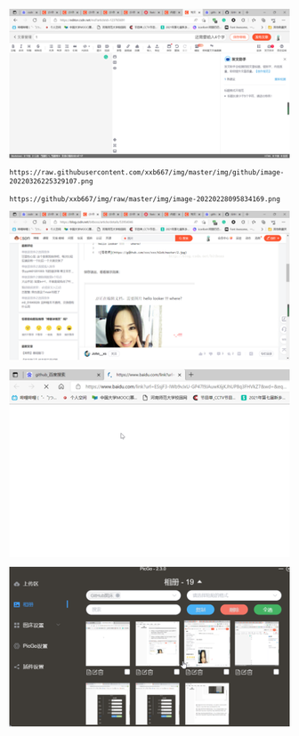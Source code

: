 ![image-20220326225329107](https://raw.githubusercontent.com/xxb667/img/master/img/github/image-20220326225329107.png)

```
https://raw.githubusercontent.com/xxb667/img/master/img/github/image-20220326225329107.png

https://github/xxb667/img/raw/master/img/image-20220228095834169.png
```

![image-20220326230132465](https://raw.githubusercontent.com/xxb667/img/master/img/github/image-20220326230132465.png)

![image-20220327090300363](https://raw.githubusercontent.com/xxb667/img/master/img/github/image-20220327090300363.png)



![image-20220327090452182](https://raw.githubusercontent.com/xxb667/img/master/img/github/image-20220327090452182.png)
